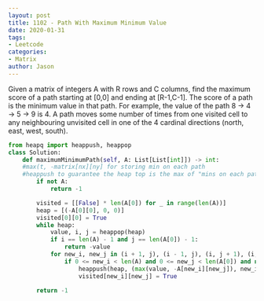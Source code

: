 ```yaml
---
layout: post
title: 1102 - Path With Maximum Minimum Value
date: 2020-01-31
tags:
- Leetcode
categories:
- Matrix
author: Jason
---
```

Given a matrix of integers A with R rows and C columns, find the maximum score of a path starting at [0,0] and ending at [R-1,C-1]. The score of a path is the minimum value in that path.  For example, the value of the path 8 →  4 →  5 →  9 is 4. A path moves some number of times from one visited cell to any neighbouring unvisited cell in one of the 4 cardinal directions (north, east, west, south).

```python
from heapq import heappush, heappop
class Solution:
    def maximumMinimumPath(self, A: List[List[int]]) -> int:
    #max(t, -matrix[nx][ny] for storing min on each path
    #heappush to guarantee the heap top is the max of "mins on each path"
        if not A:
            return -1

        visited = [[False] * len(A[0]) for _ in range(len(A))]
        heap = [(-A[0][0], 0, 0)]
        visited[0][0] = True
        while heap:
            value, i, j = heappop(heap)
            if i == len(A) - 1 and j == len(A[0]) - 1:
                return -value
            for new_i, new_j in (i + 1, j), (i - 1, j), (i, j + 1), (i, j - 1):
                if 0 <= new_i < len(A) and 0 <= new_j < len(A[0]) and not visited[new_i][new_j]:
                    heappush(heap, (max(value, -A[new_i][new_j]), new_i, new_j))
                    visited[new_i][new_j] = True

        return -1
```
